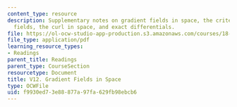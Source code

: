 ```yaml
---
content_type: resource
description: Supplementary notes on gradient fields in space, the criterion for gradient
  fields, the curl in space, and exact differentials.
file: https://ol-ocw-studio-app-production.s3.amazonaws.com/courses/18-02-multivariable-calculus-fall-2007/f9930ed73e88877a97fa629fb98ebcb6_gradient_fields.pdf
file_type: application/pdf
learning_resource_types:
- Readings
parent_title: Readings
parent_type: CourseSection
resourcetype: Document
title: V12. Gradient Fields in Space
type: OCWFile
uid: f9930ed7-3e88-877a-97fa-629fb98ebcb6
---
```

